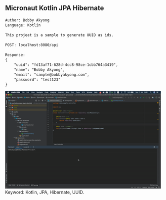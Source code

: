 ## Micronaut Kotlin JPA Hibernate



````
Author: Bobby Akyong
Language: Kotlin

This projeat is a sample to generate UUID as ids.

POST: localhost:8080/api

Response:
{
    "uuid": "fd13af71-628d-4cc8-98ce-1cbb764a3419",
    "name": "Bobby Akyong",
    "email": "sample@bobbyakyong.com",
    "password": "test123"
}
````

![alt text](https://github.com/akyong/Micronaut-jpa-kotlin/blob/master/result.gif?raw=true)
Keyword: Kotlin, JPA, Hibernate, UUID.

